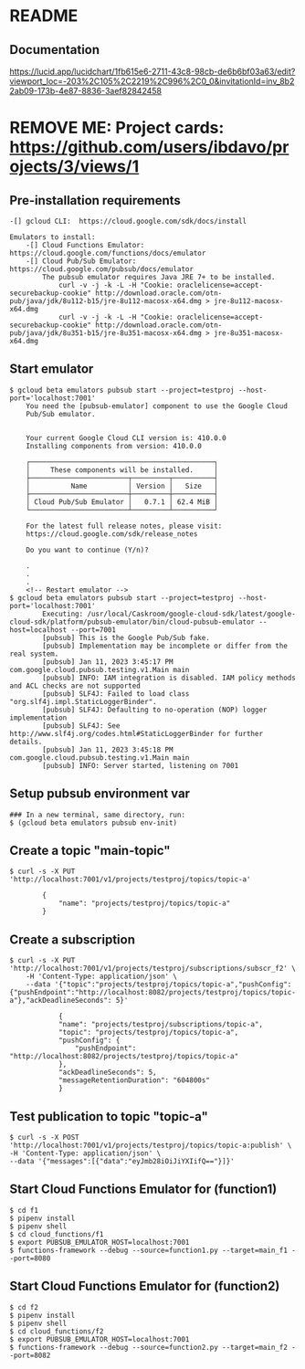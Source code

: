# README

## Documentation
https://lucid.app/lucidchart/1fb615e6-2711-43c8-98cb-de6b6bf03a63/edit?viewport_loc=-203%2C105%2C2219%2C996%2C0_0&invitationId=inv_8b22ab09-173b-4e87-8836-3aef82842458
# REMOVE ME:  Project cards: https://github.com/users/ibdavo/projects/3/views/1

## Pre-installation requirements
    -[] gcloud CLI:  https://cloud.google.com/sdk/docs/install
    
    Emulators to install:
        -[] Cloud Functions Emulator:  https://cloud.google.com/functions/docs/emulator
        -[] Cloud Pub/Sub Emulator:  https://cloud.google.com/pubsub/docs/emulator
            The pubsub emulator requires Java JRE 7+ to be installed. 
                curl -v -j -k -L -H "Cookie: oraclelicense=accept-securebackup-cookie" http://download.oracle.com/otn-pub/java/jdk/8u112-b15/jre-8u112-macosx-x64.dmg > jre-8u112-macosx-x64.dmg
                curl -v -j -k -L -H "Cookie: oraclelicense=accept-securebackup-cookie" http://download.oracle.com/otn-pub/java/jdk/8u351-b15/jre-8u351-macosx-x64.dmg > jre-8u351-macosx-x64.dmg

## Start emulator
    $ gcloud beta emulators pubsub start --project=testproj --host-port='localhost:7001'
        You need the [pubsub-emulator] component to use the Google Cloud
        Pub/Sub emulator.


        Your current Google Cloud CLI version is: 410.0.0
        Installing components from version: 410.0.0

        ┌─────────────────────────────────────────────┐
        │     These components will be installed.     │
        ├────────────────────────┬─────────┬──────────┤
        │          Name          │ Version │   Size   │
        ├────────────────────────┼─────────┼──────────┤
        │ Cloud Pub/Sub Emulator │   0.7.1 │ 62.4 MiB │
        └────────────────────────┴─────────┴──────────┘

        For the latest full release notes, please visit:
        https://cloud.google.com/sdk/release_notes

        Do you want to continue (Y/n)?

        .
        .
        .
        <!-- Restart emulator -->
    $ gcloud beta emulators pubsub start --project=testproj --host-port='localhost:7001'
            Executing: /usr/local/Caskroom/google-cloud-sdk/latest/google-cloud-sdk/platform/pubsub-emulator/bin/cloud-pubsub-emulator --host=localhost --port=7001
            [pubsub] This is the Google Pub/Sub fake.
            [pubsub] Implementation may be incomplete or differ from the real system.
            [pubsub] Jan 11, 2023 3:45:17 PM com.google.cloud.pubsub.testing.v1.Main main
            [pubsub] INFO: IAM integration is disabled. IAM policy methods and ACL checks are not supported
            [pubsub] SLF4J: Failed to load class "org.slf4j.impl.StaticLoggerBinder".
            [pubsub] SLF4J: Defaulting to no-operation (NOP) logger implementation
            [pubsub] SLF4J: See http://www.slf4j.org/codes.html#StaticLoggerBinder for further details.
            [pubsub] Jan 11, 2023 3:45:18 PM com.google.cloud.pubsub.testing.v1.Main main
            [pubsub] INFO: Server started, listening on 7001

## Setup pubsub environment var
    ### In a new terminal, same directory, run:
    $ (gcloud beta emulators pubsub env-init)

## Create a topic "main-topic"
    $ curl -s -X PUT 'http://localhost:7001/v1/projects/testproj/topics/topic-a'

            {
                "name": "projects/testproj/topics/topic-a"
            }

## Create a subscription
    $ curl -s -X PUT 'http://localhost:7001/v1/projects/testproj/subscriptions/subscr_f2' \
        -H 'Content-Type: application/json' \
        --data '{"topic":"projects/testproj/topics/topic-a","pushConfig":{"pushEndpoint":"http://localhost:8082/projects/testproj/topics/topic-a"},"ackDeadlineSeconds": 5}'

                {
                "name": "projects/testproj/subscriptions/topic-a",
                "topic": "projects/testproj/topics/topic-a",
                "pushConfig": {
                    "pushEndpoint": "http://localhost:8082/projects/testproj/topics/topic-a"
                },
                "ackDeadlineSeconds": 5,
                "messageRetentionDuration": "604800s"
                }   

## Test publication to topic "topic-a"
    $ curl -s -X POST 'http://localhost:7001/v1/projects/testproj/topics/topic-a:publish' \
    -H 'Content-Type: application/json' \
    --data '{"messages":[{"data":"eyJmb28iOiJiYXIifQ=="}]}'

## Start Cloud Functions Emulator for (function1)
    $ cd f1
    $ pipenv install
    $ pipenv shell
    $ cd cloud_functions/f1
    $ export PUBSUB_EMULATOR_HOST=localhost:7001
    $ functions-framework --debug --source=function1.py --target=main_f1 --port=8080

## Start Cloud Functions Emulator for (function2)
    $ cd f2
    $ pipenv install
    $ pipenv shell
    $ cd cloud_functions/f2
    $ export PUBSUB_EMULATOR_HOST=localhost:7001
    $ functions-framework --debug --source=function2.py --target=main_f2 --port=8082

    